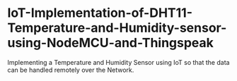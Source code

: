 # IoT-Implementation-of-DHT11-Temperature-and-Humidity-sensor-using-NodeMCU-and-Thingspeak
Implementing a Temperature and Humidity Sensor using IoT so that the data can be handled remotely over the Network.
